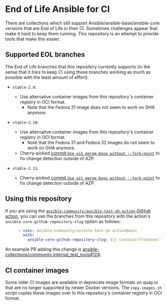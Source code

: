 # End of Life Ansible for CI

There are collections which still support Ansible/ansible-base/ansible-core versions that are End of Life in their CI. Sometimes challenges appear that make it hard to keep them running. This repository is an attempt to provide tools that make this easier.

## Supported EOL branches

The End of Life branches that this repository currently supports (in the sense that it *tries* to keep CI using these branches working as much as possible with the least amount of effort):

- `stable-2.9`:
  - Use alternative container images from this repository's container registry in OCI format.
    - Note that the Fedora 31 image does not seem to work on GHA anymore.

- `stable-2.10`:
  - Use alternative container images from this repository's container registry in OCI format.
    - Note that the Fedora 31 and Fedora 32 images do not seem to work on GHA anymore.
  - Cherry-picked [commit `Use git merge-base without --fork-point`](https://github.com/ansible/ansible/commit/9406242c8060beb6205219f65231f3fec28673d3) to fix change detection outside of AZP.

- `stable-2.11`:
  - Cherry-picked [commit `Use git merge-base without --fork-point`](https://github.com/ansible/ansible/commit/9406242c8060beb6205219f65231f3fec28673d3) to fix change detection outside of AZP.

## Using this repository

If you are using the [`ansible-community/ansible-test-gh-action` GitHub action](https://github.com/ansible-community/ansible-test-gh-action), you can use the branches from this repository with the action's `ansible-core-github-repository-slug` option as follows:
```yaml
      - uses: ansible-community/ansible-test-gh-action@main
        with:
          ansible-core-github-repository-slug: ${{ contains(fromJson('["stable-2.9", "stable-2.10", "stable-2.11"]'), matrix.ansible) && 'ansible-community/eol-ansible' || 'ansible/ansible' }}
```
An example PR adding this change is [ansible-collections/community.internal_test_tools#124](https://github.com/ansible-collections/community.internal_test_tools/pull/124).

## CI container images

Some older CI images are available in deprecate image formats on quay.io that are no longer supported by newer Docker versions. The `copy-images.sh` script copies these images over to this repository's container registry in OCI format.
